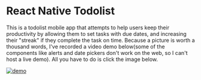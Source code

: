 # React Native Todolist

This is a todolist mobile app that attempts to help users keep their productivity by allowing them to set tasks with due dates, and increasing their "streak"
if they complete the task on time. Because a picture is worth a thousand words, I've recorded a video demo below(some of the components like alerts and date pickers
don't work on the web, so I can't host a live demo). All you have to do is click the image below.

[![demo](https://img.youtube.com/vi/L7HBrO3VugI/0.jpg)](https://www.youtube.com/watch?v=L7HBrO3VugI)
